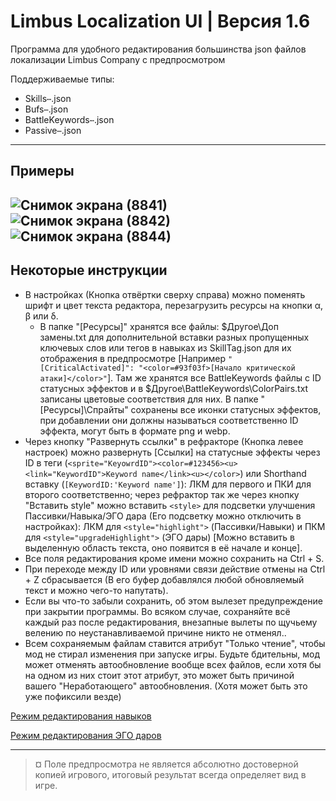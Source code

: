 # Limbus Localization UI | Версия 1.6

Программа для удобного редактирования большинства json файлов локализации Limbus Company с предпросмотром

Поддерживаемые типы:
* Skills`⋯`.json
* Bufs`⋯`.json
* BattleKeywords`⋯`.json
* Passive`⋯`.json
---
## Примеры
![Снимок экрана (8841)](https://github.com/user-attachments/assets/2fba6a2e-7c15-4579-9299-ca7a595225af)
![Снимок экрана (8842)](https://github.com/user-attachments/assets/a0cfd7fb-b25a-4c48-be75-0f5190bed6c2)
![Снимок экрана (8844)](https://github.com/user-attachments/assets/f0b04fe0-767b-42fd-95d1-7bb88afd9b01)
---
## Некоторые инструкции
- В настройках (Кнопка отвёртки сверху справа) можно поменять шрифт и цвет текста редактора, перезагрузить ресурсы на кнопки α, β или δ.
  - В папке "\[Ресурсы\]" хранятся все файлы: $Другое\Доп замены.txt для дополнительной вставки разных пропущенных ключевых слов или тегов в навыках из SkillTag.json для их отображения в предпросмотре \[Например `"[CriticalActivated]": "<color=#93f03f>[Начало критической атаки]</color>"`\]. Там же хранятся все BattleKeywords файлы с ID статусных эффектов и в $Другое\BattleKeywords\ColorPairs.txt записаны цветовые соответствия для них. В папке "\[Ресурсы\]\Спрайты" сохранены все иконки статусных эффектов, при добавлении они должны называться соответственно ID эффекта, могут быть в формате png и webp.
- Через кнопку "Развернуть ссылки" в рефракторе (Кнопка левее настроек) можно развернуть \[Ссылки\] на статусные эффекты через ID в теги (`<sprite="KeyowrdID"><color=#123456><u><link="KeywordID">Keyword name</link><u></color>`) или Shorthand вставку (`[KeywordID:'Keyword name']`): ЛКМ для первого и ПКИ для второго соответственно; через рефрактор так же через кнопку "Вставить style" можно вставить `<style>` для подсветки улучшения Пассивки/Навыка/ЭГО дара (Его подсветку можно отключить в настройках): ЛКМ для `<style="highlight">` (Пассивки/Навыки) и ПКМ для `<style="upgradeHighlight">` (ЭГО дары) \[Можно вставить в выделенную область текста, оно появится в её начале и конце\].
- Все поля редактирования кроме имени можно сохранить на Ctrl + S.
- При переходе между ID или уровнями связи действие отмены на Ctrl + Z сбрасывается (В его буфер добавлялся любой обновляемый текст и можно чего-то напутать).
- Если вы что-то забыли сохранить, об этом вылезет предупреждение при закрытии программы. Во всяком случае, сохраняйте всё каждый раз после редактирования, внезапные вылеты по щучьему велению по неустанавливаемой причине никто не отменял..
- Всем сохраняемым файлам ставится атрибут "Только чтение", чтобы мод не стирал изменения при запуске игры. Будьте бдительны, мод может отменять автообновление вообще всех файлов, если хотя бы на одном из них стоит этот атрибут, это может быть причиной вашего "Неработающего" автообновления. (Хотя может быть это уже пофиксили везде)

[Режим редактирования навыков](https://gist.github.com/x1bViolet/4a162b0e09a0a47c3dc66a1a0b1b9e16)

[Режим редактирования ЭГО даров](https://gist.github.com/x1bViolet/423cc67e08c348008e3ff5b4e62cf8e7)

---
> ¤ Поле предпросмотра не является абсолютно достоверной копией игрового, итоговый результат всегда определяет вид в игре.
